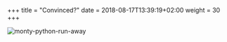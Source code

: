 +++
title = "Convinced?"
date =  2018-08-17T13:39:19+02:00
weight = 30
+++

![monty-python-run-away](https://media.giphy.com/media/UFzjusdrC1EOc/giphy.gif)
